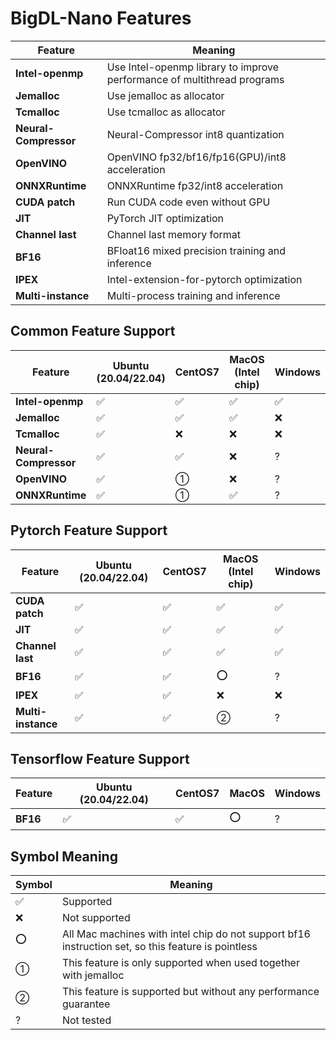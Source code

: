 # BigDL-Nano Features

| Feature               | Meaning                                                                 |
| --------------------- | ----------------------------------------------------------------------- |
| **Intel-openmp**      | Use Intel-openmp library to improve performance of multithread programs |
| **Jemalloc**          | Use jemalloc as allocator                                               |
| **Tcmalloc**          | Use tcmalloc as allocator                                               |
| **Neural-Compressor** | Neural-Compressor int8 quantization                                     |
| **OpenVINO**          | OpenVINO fp32/bf16/fp16(GPU)/int8 acceleration                          |
| **ONNXRuntime**       | ONNXRuntime fp32/int8 acceleration                                      |
| **CUDA patch**        | Run CUDA code even without GPU                                          |
| **JIT**               | PyTorch JIT optimization                                                |
| **Channel last**      | Channel last memory format                                              |
| **BF16**              | BFloat16 mixed precision training and inference                         |
| **IPEX**              | Intel-extension-for-pytorch optimization                                |
| **Multi-instance**    | Multi-process training and inference                                    |

## Common Feature Support

| Feature               | Ubuntu (20.04/22.04) | CentOS7 | MacOS (Intel chip) | Windows |
| --------------------- | -------------------- | ------- | ------------------ | ------- |
| **Intel-openmp**      | ✅                    | ✅       | ✅                  | ✅       |
| **Jemalloc**          | ✅                    | ✅       | ✅                  | ❌       |
| **Tcmalloc**          | ✅                    | ❌       | ❌                  | ❌       |
| **Neural-Compressor** | ✅                    | ✅       | ❌                  | ?       |
| **OpenVINO**          | ✅                    | ①       | ❌                  | ?       |
| **ONNXRuntime**       | ✅                    | ①       | ✅                  | ?       |

## Pytorch Feature Support

| Feature            | Ubuntu (20.04/22.04) | CentOS7 | MacOS (Intel chip) | Windows |
| ------------------ | -------------------- | ------- | ------------------ | ------- |
| **CUDA patch**     | ✅                    | ✅       | ✅                  | ✅       |
| **JIT**            | ✅                    | ✅       | ✅                  | ✅       |
| **Channel last**   | ✅                    | ✅       | ✅                  | ✅       |
| **BF16**           | ✅                    | ✅       | ⭕                  | ?       |
| **IPEX**           | ✅                    | ✅       | ❌                  | ❌       |
| **Multi-instance** | ✅                    | ✅       | ②                  | ?       |

## Tensorflow Feature Support

| Feature  | Ubuntu (20.04/22.04) | CentOS7 | MacOS | Windows |
| -------- | -------------------- | ------- | ----- | ------- |
| **BF16** | ✅                    | ✅       | ⭕     | ?       |

## Symbol Meaning

| Symbol | Meaning                                                                                            |
| ------ | -------------------------------------------------------------------------------------------------- |
| ✅      | Supported                                                                                          |
| ❌      | Not supported                                                                                      |
| ⭕      | All Mac machines with intel chip do not support bf16 instruction set, so this feature is pointless |
| ①      | This feature is only supported when used together with jemalloc                                    |
| ②      | This feature is supported but without any performance guarantee                                    |
| ?      | Not tested                                                                                         |
